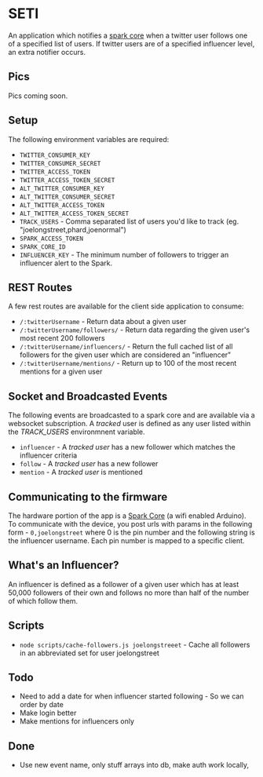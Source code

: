 # SETI
An application which notifies a [spark core](http://spark.io) when a twitter user follows one of a specified list of users. If twitter users are of a specified influencer level, an extra notifier occurs.


## Pics
Pics coming soon.


## Setup
The following environment variables are required:
* `TWITTER_CONSUMER_KEY`
* `TWITTER_CONSUMER_SECRET`
* `TWITTER_ACCESS_TOKEN`
* `TWITTER_ACCESS_TOKEN_SECRET`
* `ALT_TWITTER_CONSUMER_KEY`
* `ALT_TWITTER_CONSUMER_SECRET`
* `ALT_TWITTER_ACCESS_TOKEN`
* `ALT_TWITTER_ACCESS_TOKEN_SECRET`
* `TRACK_USERS` - Comma separated list of users you'd like to track (eg. "joelongstreet,phard,joenormal")
* `SPARK_ACCESS_TOKEN`
* `SPARK_CORE_ID`
* `INFLUENCER_KEY` - The minimum number of followers to trigger an influencer alert to the Spark.


## REST Routes
A few rest routes are available for the client side application to consume:

* `/:twitterUsername` - Return data about a given user
* `/:twitterUsername/followers/` - Return data regarding the given user's most recent 200 followers
* `/:twitterUsername/influencers/` - Return the full cached list of all followers for the given user which are considered an "influencer"
* `/:twitterUsername/mentions/` - Return up to 100 of the most recent mentions for a given user


## Socket and Broadcasted Events
The following events are broadcasted to a spark core and are available via a websocket subscription. A *tracked* user is defined as any user listed within the *TRACK_USERS* environmnent variable.

* `influencer` - A *tracked user* has a new follower which matches the influencer criteria
* `follow` - A *tracked user* has a new follower
* `mention` - A *tracked user* is mentioned


## Communicating to the firmware
The hardware portion of the app is a [Spark Core](https://www.spark.io/) (a wifi enabled Arduino). To communicate with the device, you post urls with params in the following form - `0,joelongstreet` where 0 is the pin number and the following string is the influencer username. Each pin number is mapped to a specific client.


## What's an Influencer?
An influencer is defined as a follower of a given user which has at least 50,000 followers of their own and follows no more than half of the number of which follow them.


## Scripts
* `node scripts/cache-followers.js joelongstreeet` - Cache all followers in an abbreviated set for user joelongstreet

## Todo
* Need to add a date for when influencer started following  - So we can order by date
* Make login better
* Make mentions for influencers only

## Done
* Use new event name, only stuff arrays into db, make auth work locally,
